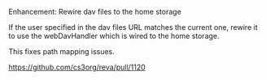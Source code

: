Enhancement: Rewire dav files to the home storage

If the user specified in the dav files URL matches the current one,
rewire it to use the webDavHandler which is wired to the home storage.

This fixes path mapping issues.

https://github.com/cs3org/reva/pull/1120
